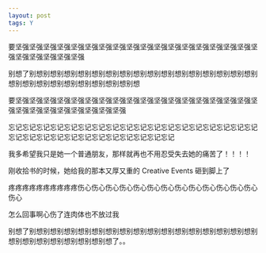```yaml
---
layout: post
tags: Y
---
```


要坚强坚强坚强坚强坚强坚强坚强坚强坚强坚强坚强坚强坚强坚强坚强坚强坚强坚强坚强坚强坚强坚强坚强

别想了别想别想别想别想别想别想别想别想别想别想别想别想别想别想别想别想别想别想别想别想别想别想别想别想别想别想

要坚强坚强坚强坚强坚强坚强坚强坚强坚强坚强坚强坚强坚强坚强坚强坚强坚强坚强坚强坚强坚强坚强坚强坚强坚强坚强

忘记忘记忘记忘记忘记忘记忘记忘记忘记忘记忘记忘记忘记忘记忘记忘记忘记忘记忘记忘记忘记忘记忘记忘记忘记忘记忘记忘记忘记忘记

我多希望我只是她一个普通朋友，那样就再也不用忍受失去她的痛苦了！！！！

刚收拾书的时候，她给我的那本又厚又重的 Creative Events 砸到脚上了

疼疼疼疼疼疼疼疼疼疼伤心伤心伤心伤心伤心伤心伤心伤心伤心伤心伤心伤心伤心伤心

怎么回事啊心伤了连肉体也不放过我

别想了别想别想别想别想别想别想别想别想别想别想别想别想别想别想别想别想别想别想别想别想别想别想别想别想了。。
